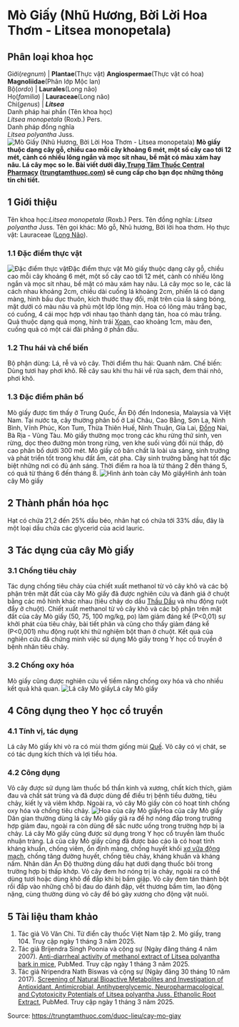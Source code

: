 # Mò Giấy (Nhũ Hương, Bời Lời Hoa Thơm - Litsea monopetala)

Phân loại khoa học  
---  
Giới(_regnum_) |  **Plantae**(Thực vật) **Angiospermae**(Thực vật có hoa) **Magnoliidae**(Phân lớp Mộc lan)  
Bộ(_ordo_) | **Laurales**(Long não)  
Họ(_familia_) | **Lauraceae**(Long não)  
Chi(_genus_) | **_Litsea_**  
Danh pháp hai phần (Tên khoa học)  
_Litsea monopetala_ (Roxb.) Pers.  
Danh pháp đồng nghĩa  
_Litsea polyantha_ Juss.  
![Mò Giấy \(Nhũ Hương, Bời Lời Hoa Thơm - Litsea monopetala\)](https://trungtamthuoc.com/images/others/cay-mo-giay-5141.jpg)
**Mò giấy thuộc dạng cây gỗ, chiều cao mỗi cây khoảng 6 mét, một số cây cao tới 12 mét, cành có nhiều lông ngắn và mọc sít nhau, bề mặt có màu xám hay nâu. Lá cây mọc so le. Bài viết dưới đây,[Trung Tâm Thuốc Central Pharmacy](https://trungtamthuoc.com/ "Trung Tâm Thuốc Central Pharmacy") ([trungtamthuoc.com](https://trungtamthuoc.com/ "trungtamthuoc.com")) sẽ cung cấp cho bạn đọc những thông tin chi tiết.**
##  1 Giới thiệu
Tên khoa học:_Litsea monopetala_ (Roxb.) Pers.
Tên đồng nghĩa: _Litsea polyantha_ Juss.
Tên gọi khác: Mò gỗ, Nhũ hương, Bời lời hoa thơm.
Họ thực vật: Lauraceae ([Long Não](https://trungtamthuoc.com/duoc-lieu/long-nao "Long Não")).
### 1.1 Đặc điểm thực vật
![Đặc điểm thực vật](https://trungtamthuoc.com/images/item/cay-mo-giay-0.jpg)Đặc điểm thực vật
Mò giấy thuộc dạng cây gỗ, chiều cao mỗi cây khoảng 6 mét, một số cây cao tới 12 mét, cành có nhiều lông ngắn và mọc sít nhau, bề mặt có màu xám hay nâu.
Lá cây mọc so le, các lá cách nhau khoảng 2cm, chiều dài cuống lá khoảng 2cm, phiến lá có dạng màng, hình bầu dục thuôn, kích thước thay đổi, mặt trên của lá sáng bóng, mặt dưới có màu nâu và phủ một lớp lông mịn.
Hoa có lông màu trắng bạc, có cuống, 4 cái mọc hợp với nhau tạo thành dạng tán, hoa có màu trắng.
Quả thuộc dạng quả mọng, hình trái [Xoan](https://trungtamthuoc.com/duoc-lieu/cay-xoan "Xoan"), cao khoảng 1cm, màu đen, cuống quả có một cái đãi phẳng ở phần đầu.
### 1.2 Thu hái và chế biến
Bộ phận dùng: Lá, rễ và vỏ cây.
Thời điểm thu hái: Quanh năm.
Chế biến: Dùng tươi hay phơi khô.
Rễ cây sau khi thu hái về rửa sạch, đem thái nhỏ, phơi khô.
### 1.3 Đặc điểm phân bố
Mò giấy được tìm thấy ở Trung Quốc, Ấn Độ đến Indonesia, Malaysia và Việt Nam. Tại nước ta, cây thường phân bố ở Lai Châu, Cao Bằng, Sơn La, Ninh Bình, Vĩnh Phúc, Kon Tum, Thừa Thiên Huế, Ninh Thuận, Gia Lai, [Đồng](https://trungtamthuoc.com/hoat-chat/dong "Đồng") Nai, Bà Rịa - Vũng Tàu.
Mò giấy thường mọc trong các khu rừng thứ sinh, ven rừng, dọc theo đường mòn trong rừng, ven khe suối vùng đồi núi thấp, độ cao phân bố dưới 300 mét.
Mò giấy có bản chất là loài ưa sáng, sinh trưởng và phát triển tốt trong khu đất ẩm, cát pha. Cây sinh trưởng bằng hạt tốt đặc biệt những nơi có đủ ánh sáng.
Thời điểm ra hoa là từ tháng 2 đến tháng 5, có quả từ tháng 6 đến tháng 8.
![Hình ảnh toàn cây Mò giấy](https://trungtamthuoc.com/images/item/cay-mo-giay-1.jpg)Hình ảnh toàn cây Mò giấy
##  2 Thành phần hóa học
Hạt có chứa 21,2 đến 25% dầu béo, nhân hạt có chứa tới 33% dầu, đây là một loại dầu chứa các glycerid của acid lauric.
##  3 Tác dụng của cây Mò giấy
### 3.1 Chống tiêu chảy
Tác dụng chống tiêu chảy của chiết xuất methanol từ vỏ cây khô và các bộ phận trên mặt đất của cây Mò giấy đã được nghiên cứu và đánh giá ở chuột bằng các mô hình khác nhau (tiêu chảy do dầu [Thầu Dầu](https://trungtamthuoc.com/duoc-lieu/thau-dau "Thầu Dầu") và nhu động ruột đẩy ở chuột). Chiết xuất methanol từ vỏ cây khô và các bộ phận trên mặt đất của cây Mò giấy (50, 75, 100 mg/kg, po) làm giảm đáng kể (P<0,01) sự khởi phát của tiêu chảy, bài tiết phân và cũng cho thấy giảm đáng kể (P<0,001) nhu động ruột khi thử nghiệm bột than ở chuột. Kết quả của nghiên cứu đã chứng minh việc sử dụng Mò giấy trong Y học cổ truyền ở bệnh nhân tiêu chảy.
### 3.2 Chống oxy hóa
Mò giấy cũng được nghiên cứu về tiềm năng chống oxy hóa và cho nhiều kết quả khả quan.
![Lá cây Mò giấy](https://trungtamthuoc.com/images/item/cay-mo-giay-2.jpg)Lá cây Mò giấy
##  4 Công dụng theo Y học cổ truyền
### 4.1 Tính vị, tác dụng
Lá cây Mò giấy khi vò ra có mùi thơm giống mùi [Quế](https://trungtamthuoc.com/duoc-lieu/que-51 "Quế"). Vỏ cây có vị chát, se có tác dụng kích thích và lợi tiểu hóa.
### 4.2 Công dụng
Vỏ cây được sử dụng làm thuốc bổ thần kinh và xương, chất kích thích, giảm đau và chất sát trùng và đã được dùng để điều trị bệnh tiểu đường, tiêu chảy, kiết lỵ và viêm khớp. Ngoài ra, vỏ cây Mò giấy còn có hoạt tính chống oxy hóa và chống tiêu chảy.
![Hoa của cây Mò giấy](https://trungtamthuoc.com/images/item/cay-mo-giay-3.jpg)Hoa của cây Mò giấy
Dân gian thường dùng lá cây Mò giấy giã ra để hơ nóng đắp trong trường hợp giảm đau, ngoài ra còn dùng để sắc nước uống trong trường hợp bị ỉa chảy. Lá cây Mò giấy cũng được sử dụng trong Y học cổ truyền làm thuốc nhuận tràng. Lá của cây Mò giấy cũng đã được báo cáo là có hoạt tính kháng khuẩn, chống viêm, ổn định màng, chống huyết khối [xơ vữa động mạch](https://trungtamthuoc.com/bai-viet/vua-xo-dong-mach "xơ vữa động mạch"), chống tăng đường huyết, chống tiêu chảy, kháng khuẩn và kháng nấm.
Nhân dân Ấn Độ thường dùng dầu hạt dưới dạng thuốc bôi trong trường hợp bị thấp khớp. Vỏ cây đem hơ nóng trị ỉa chảy, ngoài ra có thể dùng tươi hoặc dùng khô để đắp khi bị bầm giập.
Vỏ cây đem tán thành bột rồi đắp vào những chỗ bị đau do đánh đập, vết thương bầm tím, lao động nặng, cùng thường dùng vỏ cây để bó gãy xương cho động vật nuôi.
##  5 Tài liệu tham khảo
  1. Tác giả Võ Văn Chi. Từ điển cây thuốc Việt Nam tập 2. Mò giấy, trang 104. Truy cập ngày 1 tháng 3 năm 2025.
  2. Tác giả Brijendra Singh Poonia và cộng sự (Ngày đăng tháng 4 năm 2007). [Anti-diarrheal activity of methanol extract of Litsea polyantha bark in mice](https://pubmed.ncbi.nlm.nih.gov/17275209/), PubMed. Truy cập ngày 1 tháng 3 năm 2025.
  3. Tác giả Nripendra Nath Biswas và cộng sự (Ngày đăng 30 tháng 10 năm 2017). [Screening of Natural Bioactive Metabolites and Investigation of Antioxidant, Antimicrobial, Antihyperglycemic, Neuropharmacological, and Cytotoxicity Potentials of Litsea polyantha Juss. Ethanolic Root Extract](https://pmc.ncbi.nlm.nih.gov/articles/PMC5682899/), PubMed. Truy cập ngày 1 tháng 3 năm 2025.




Source: https://trungtamthuoc.com/duoc-lieu/cay-mo-giay